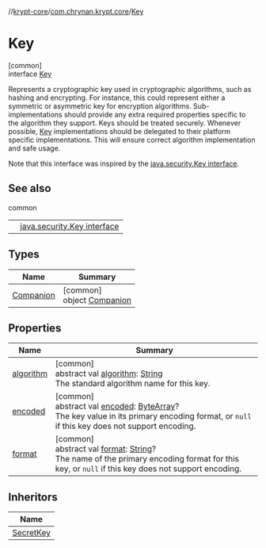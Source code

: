 //[krypt-core](../../../index.md)/[com.chrynan.krypt.core](../index.md)/[Key](index.md)

# Key

[common]\
interface [Key](index.md)

Represents a cryptographic key used in cryptographic algorithms, such as hashing and encrypting. For instance, this could represent either a symmetric or asymmetric key for encryption algorithms. Sub-implementations should provide any extra required properties specific to the algorithm they support. Keys should be treated securely. Whenever possible, [Key](index.md) implementations should be delegated to their platform specific implementations. This will ensure correct algorithm implementation and safe usage.

Note that this interface was inspired by the [java.security.Key interface](https://docs.oracle.com/javase/8/docs/api/java/security/Key.html).

## See also

common

| | |
|---|---|
|  | [java.security.Key interface](https://docs.oracle.com/javase/8/docs/api/java/security/Key.html) |

## Types

| Name | Summary |
|---|---|
| [Companion](-companion/index.md) | [common]<br>object [Companion](-companion/index.md) |

## Properties

| Name | Summary |
|---|---|
| [algorithm](algorithm.md) | [common]<br>abstract val [algorithm](algorithm.md): [String](https://kotlinlang.org/api/latest/jvm/stdlib/kotlin/-string/index.html)<br>The standard algorithm name for this key. |
| [encoded](encoded.md) | [common]<br>abstract val [encoded](encoded.md): [ByteArray](https://kotlinlang.org/api/latest/jvm/stdlib/kotlin/-byte-array/index.html)?<br>The key value in its primary encoding format, or `null` if this key does not support encoding. |
| [format](format.md) | [common]<br>abstract val [format](format.md): [String](https://kotlinlang.org/api/latest/jvm/stdlib/kotlin/-string/index.html)?<br>The name of the primary encoding format for this key, or `null` if this key does not support encoding. |

## Inheritors

| Name |
|---|
| [SecretKey](../-secret-key/index.md) |
